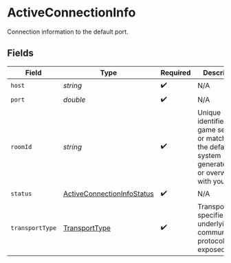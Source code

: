 # ActiveConnectionInfo

Connection information to the default port.


## Fields

| Field                                                                                                            | Type                                                                                                             | Required                                                                                                         | Description                                                                                                      | Example                                                                                                          |
| ---------------------------------------------------------------------------------------------------------------- | ---------------------------------------------------------------------------------------------------------------- | ---------------------------------------------------------------------------------------------------------------- | ---------------------------------------------------------------------------------------------------------------- | ---------------------------------------------------------------------------------------------------------------- |
| `host`                                                                                                           | *string*                                                                                                         | :heavy_check_mark:                                                                                               | N/A                                                                                                              |                                                                                                                  |
| `port`                                                                                                           | *double*                                                                                                         | :heavy_check_mark:                                                                                               | N/A                                                                                                              |                                                                                                                  |
| `roomId`                                                                                                         | *string*                                                                                                         | :heavy_check_mark:                                                                                               | Unique identifier to a game session or match. Use the default system generated ID or overwrite it with your own. | 2swovpy1fnunu                                                                                                    |
| `status`                                                                                                         | [ActiveConnectionInfoStatus](../../models/shared/ActiveConnectionInfoStatus.md)                                  | :heavy_check_mark:                                                                                               | N/A                                                                                                              |                                                                                                                  |
| `transportType`                                                                                                  | [TransportType](../../models/shared/TransportType.md)                                                            | :heavy_check_mark:                                                                                               | Transport type specifies the underlying communication protocol to the exposed port.                              |                                                                                                                  |
